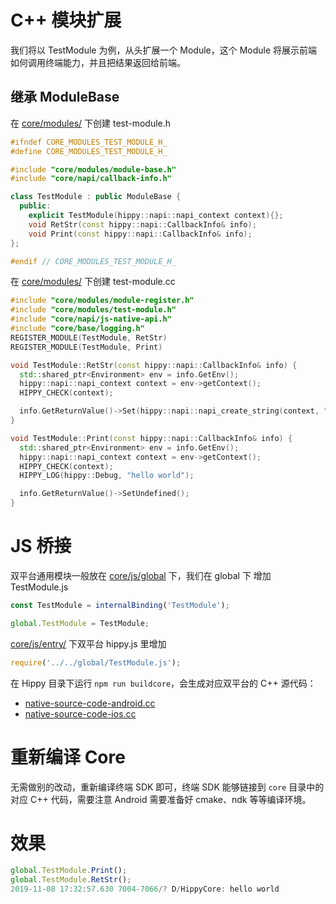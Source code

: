 # C++ 模块扩展

我们将以 TestModule 为例，从头扩展一个 Module，这个 Module 将展示前端如何调用终端能力，并且把结果返回给前端。

## 继承 ModuleBase

在 [core/modules/](//github.com/Tencent/Hippy/tree/master/framework/js/core/modules) 下创建 test-module.h

```cpp
#ifndef CORE_MODULES_TEST_MODULE_H_
#define CORE_MODULES_TEST_MODULE_H_

#include "core/modules/module-base.h"
#include "core/napi/callback-info.h"

class TestModule : public ModuleBase {
  public:
    explicit TestModule(hippy::napi::napi_context context){};
    void RetStr(const hippy::napi::CallbackInfo& info);
    void Print(const hippy::napi::CallbackInfo& info);
};

#endif // CORE_MODULES_TEST_MODULE_H_
```

在 [core/modules/](//github.com/Tencent/Hippy/tree/master/framework/js/core/modules) 下创建 test-module.cc

```cpp
#include "core/modules/module-register.h"
#include "core/modules/test-module.h"
#include "core/napi/js-native-api.h"
#include "core/base/logging.h"
REGISTER_MODULE(TestModule, RetStr)
REGISTER_MODULE(TestModule, Print)

void TestModule::RetStr(const hippy::napi::CallbackInfo& info) {
  std::shared_ptr<Environment> env = info.GetEnv();
  hippy::napi::napi_context context = env->getContext();
  HIPPY_CHECK(context);

  info.GetReturnValue()->Set(hippy::napi::napi_create_string(context, "hello world"));
}

void TestModule::Print(const hippy::napi::CallbackInfo& info) {
  std::shared_ptr<Environment> env = info.GetEnv();
  hippy::napi::napi_context context = env->getContext();
  HIPPY_CHECK(context);
  HIPPY_LOG(hippy::Debug, "hello world");

  info.GetReturnValue()->SetUndefined();
}

```

# JS 桥接

双平台通用模块一般放在 [core/js/global](//github.com/Tencent/Hippy/tree/master/framework/js/core/js/global) 下，我们在 global 下 增加 TestModule.js

```js
const TestModule = internalBinding('TestModule');

global.TestModule = TestModule;
```

[core/js/entry/](//github.com/Tencent/Hippy/tree/master/framework/js/core/js/entry) 下双平台 hippy.js 里增加

```js
require('../../global/TestModule.js');
```

在 Hippy 目录下运行 `npm run buildcore`，会生成对应双平台的 C++ 源代码：

* [native-source-code-android.cc](//github.com/Tencent/Hippy/blob/master/core/napi/v8/native-source-code-android.cc)
* [native-source-code-ios.cc](//github.com/Tencent/Hippy/blob/master/core/napi/jsc/native-source-code-ios.cc)

# 重新编译 Core

无需做别的改动，重新编译终端 SDK 即可，终端 SDK 能够链接到 `core` 目录中的对应 C++ 代码，需要注意 Android 需要准备好 cmake、ndk 等等编译环境。

# 效果

```js
global.TestModule.Print();
global.TestModule.RetStr();
2019-11-08 17:32:57.630 7004-7066/? D/HippyCore: hello world
```
